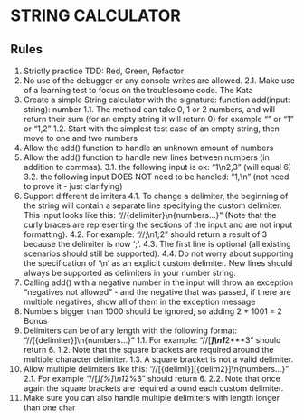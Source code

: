 # STRING CALCULATOR


## Rules

1. Strictly practice TDD: Red, Green, Refactor
2. No use of the debugger or any console writes are allowed.
2.1. Make use of a learning test to focus on the troublesome code.
The Kata
1. Create a simple String calculator with the signature: function add(input: string): number
1.1. The method can take 0, 1 or 2 numbers, and will return their sum (for an empty string it
will return 0) for example “” or “1” or “1,2”
1.2. Start with the simplest test case of an empty string, then move to one and two numbers
2. Allow the add() function to handle an unknown amount of numbers
3. Allow the add() function to handle new lines between numbers (in addition to commas).
3.1. the following input is ok: “1\n2,3” (will equal 6)
3.2. the following input DOES NOT need to be handled: “1,\n” (not need to prove it - just
clarifying)
4. Support different delimiters
4.1. To change a delimiter, the beginning of the string will contain a separate line
specifying the custom delimiter. This input looks like this: “//{delimiter}\n{numbers…}”
(Note that the curly braces are representing the sections of the input and are not input
formatting).
4.2. For example: “//;\n1;2” should return a result of 3 because the delimiter is now ‘;’.
4.3. The first line is optional (all existing scenarios should still be supported).
4.4. Do not worry about supporting the specification of ‘\n’ as an explicit custom delimiter.
New lines should always be supported as delimiters in your number string.
5. Calling add() with a negative number in the input will throw an exception “negatives not
allowed” - and the negative that was passed, if there are multiple negatives, show all of
them in the exception message
6. Numbers bigger than 1000 should be ignored, so adding 2 + 1001 = 2
Bonus
1. Delimiters can be of any length with the following format: “//[{delimiter}]\n{numbers…}”
1.1. For example: “//[***]\n1***2***3” should return 6.
1.2. Note that the square brackets are required around the multiple character delimiter.
1.3. A square bracket is not a valid delimiter.
2. Allow multiple delimiters like this: “//[{delim1}][{delim2}]\n{numbers…}”
2.1. For example “//[*][%]\n1*2%3” should return 6.
2.2. Note that once again the square brackets are required around each custom delimiter.
3. Make sure you can also handle multiple delimiters with length longer than one char